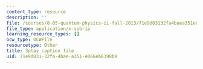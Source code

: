```yaml
---
content_type: resource
description: ''
file: /courses/8-05-quantum-physics-ii-fall-2013/71e9d03132fa4baea351e066eb6398b9_8yvmHBGcNbg.srt
file_type: application/x-subrip
learning_resource_types: []
ocw_type: OCWFile
resourcetype: Other
title: 3play caption file
uid: 71e9d031-32fa-4bae-a351-e066eb6398b9
---
```

